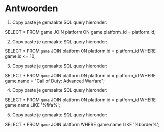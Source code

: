 # Antwoorden

1. Copy paste je gemaakte SQL query hieronder:

SELECT * FROM game 
JOIN platform 
ON game.platform_id = platform.id;
   
2. Copy paste je gemaakte SQL query hieronder:

SELECT * FROM `game`
JOIN platform
ON platform.id = platform_id
WHERE game.id <= 10;
   
3. Copy paste je gemaakte SQL query hieronder:

SELECT * FROM `game` 
JOIN platform
ON platform.id = platform_id
WHERE game.name = "Call of Duty: Advanced Warfare";
   
4. Copy paste je gemaakte SQL query hieronder:

SELECT * FROM `game`
JOIN platform
ON platform.id = platform_id
WHERE game.name
LIKE '%fifa%';
   
5. Copy paste je gemaakte SQL query hieronder:

SELECT * FROM `game`
JOIN platform
WHERE game.name
LIKE '%border%';